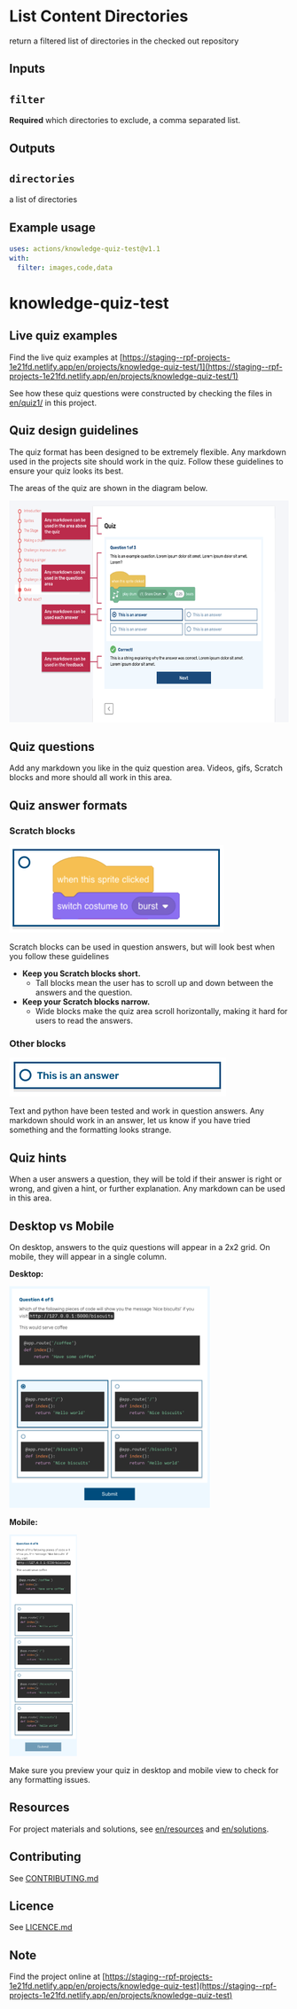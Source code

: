 # List Content Directories

return a filtered list of directories in the checked out repository

## Inputs

## `filter`

**Required** which directories to exclude, a comma separated list.

## Outputs

## `directories`

a list of directories

## Example usage

```yml
uses: actions/knowledge-quiz-test@v1.1
with:
  filter: images,code,data
```

# knowledge-quiz-test

## Live quiz examples

Find the live quiz examples at [https://staging--rpf-projects-1e21fd.netlify.app/en/projects/knowledge-quiz-test/1](https://staging--rpf-projects-1e21fd.netlify.app/en/projects/knowledge-quiz-test/1)

See how these quiz questions were constructed by checking the files in [en/quiz1/](en/quiz1/) in this project.

## Quiz design guidelines

The quiz format has been designed to be extremely flexible. Any markdown used in the projects site should work in the quiz. Follow these guidelines to ensure your quiz looks its best.

The areas of the quiz are shown in the diagram below.

<img src="images/QuizAreas.png" height="400">

## Quiz questions

Add any markdown you like in the quiz question area. Videos, gifs, Scratch blocks and more should all work in this area.

## Quiz answer formats

### Scratch blocks

![Scratch answer](images/ScratchAnswer.png)

Scratch blocks can be used in question answers, but will look best when you follow these guidelines

- **Keep you Scratch blocks short.**
  - Tall blocks mean the user has to scroll up and down between the answers and the question.
- **Keep your Scratch blocks narrow.**
  - Wide blocks make the quiz area scroll horizontally, making it hard for users to read the answers.

### Other blocks

![Text answer](images/TextAnswer.png)

Text and python have been tested and work in question answers. Any markdown should work in an answer, let us know if you have tried something and the formatting looks strange.

## Quiz hints

When a user answers a question, they will be told if their answer is right or wrong, and given a hint, or further explanation. Any markdown can be used in this area.

## Desktop vs Mobile

On desktop, answers to the quiz questions will appear in a 2x2 grid. On mobile, they will appear in a single column.

**Desktop:**

<img src="images/DesktopExamplePython.png" height="400">

**Mobile:**

<img src="images/MobileExamplePython.png" height="400">

Make sure you preview your quiz in desktop and mobile view to check for any formatting issues.

## Resources

For project materials and solutions, see [en/resources](https://github.com/raspberrypilearning/knowledge-quiz-test/tree/master/en/resources) and [en/solutions](https://github.com/raspberrypilearning/knowledge-quiz-test/tree/master/en/solutions).

## Contributing

See [CONTRIBUTING.md](CONTRIBUTING.md)

## Licence

See [LICENCE.md](LICENCE.md)

## Note

Find the project online at [https://staging--rpf-projects-1e21fd.netlify.app/en/projects/knowledge-quiz-test](https://staging--rpf-projects-1e21fd.netlify.app/en/projects/knowledge-quiz-test)
